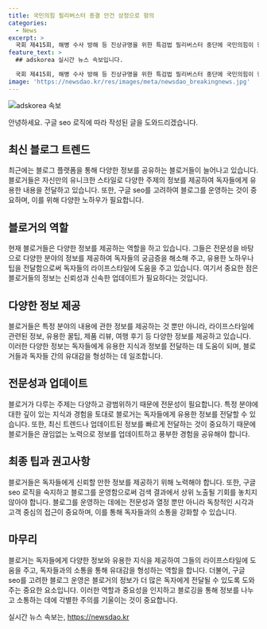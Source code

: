 ```yaml
---
title: 국민의힘 필리버스터 종결 안건 상정으로 항의
categories:
  - News
excerpt: >
  국회 제415회, 해병 수사 방해 등 진상규명을 위한 특검법 필리버스터 중단에 국민의힘이 항의
feature_text: >
  ## adskorea 실시간 뉴스 속보입니다.

  국회 제415회, 해병 수사 방해 등 진상규명을 위한 특검법 필리버스터 중단에 국민의힘이 항의
image: 'https://newsdao.kr/res/images/meta/newsdao_breakingnews.jpg'
---
```


<p><img src="https://newsdao.kr/res/images/meta/newsdao_breakingnews.jpg" alt="adskorea 속보" /></p>

<p>안녕하세요. 구글 seo 로직에 따라 작성된 글을 도와드리겠습니다.</p>

<h2 data-ke-size="size26">최신 블로그 트렌드</h2>

<p data-ke-size="size16">최근에는 블로그 플랫폼을 통해 다양한 정보를 공유하는 블로거들이 늘어나고 있습니다. 블로거들은 자신만의 유니크한 스타일로 다양한 주제의 정보를 제공하여 독자들에게 유용한 내용을 전달하고 있습니다. 또한, 구글 seo를 고려하여 블로그를 운영하는 것이 중요하며, 이를 위해 다양한 노하우가 필요합니다.</p>

<h2 data-ke-size="size26">블로거의 역할</h2>

<p data-ke-size="size16">현재 블로거들은 다양한 정보를 제공하는 역할을 하고 있습니다. 그들은 전문성을 바탕으로 다양한 분야의 정보를 제공하여 독자들의 궁금증을 해소해 주고, 유용한 노하우나 팁을 전달함으로써 독자들의 라이프스타일에 도움을 주고 있습니다. 여기서 중요한 점은 블로거들의 정보는 신뢰성과 신속한 업데이트가 필요하다는 것입니다.</p>

<h2 data-ke-size="size26">다양한 정보 제공</h2>

<p data-ke-size="size16">블로거들은 특정 분야의 내용에 관한 정보를 제공하는 것 뿐만 아니라, 라이프스타일에 관련된 정보, 유용한 꿀팁, 제품 리뷰, 여행 후기 등 다양한 정보를 제공하고 있습니다. 이러한 다양한 정보는 독자들에게 유용한 지식과 정보를 전달하는 데 도움이 되며, 블로거들과 독자들 간의 유대감을 형성하는 데 일조합니다.</p>

<h2 data-ke-size="size26">전문성과 업데이트</h2>

<p data-ke-size="size16">블로거가 다루는 주제는 다양하고 광범위하기 때문에 전문성이 필요합니다. 특정 분야에 대한 깊이 있는 지식과 경험을 토대로 블로거는 독자들에게 유용한 정보를 전달할 수 있습니다. 또한, 최신 트렌드나 업데이트된 정보를 빠르게 전달하는 것이 중요하기 때문에 블로거들은 끊임없는 노력으로 정보를 업데이트하고 풍부한 경험을 공유해야 합니다.</p>

<h2 data-ke-size="size26">최종 팁과 권고사항</h2>

<p data-ke-size="size16">블로거들은 독자들에게 신뢰할 만한 정보를 제공하기 위해 노력해야 합니다. 또한, 구글 seo 로직을 숙지하고 블로그를 운영함으로써 검색 결과에서 상위 노출될 기회를 놓치지 않아야 합니다. 블로그를 운영하는 데에는 전문성과 열정 뿐만 아니라 독창적인 시각과 고객 중심의 접근이 중요하며, 이를 통해 독자들과의 소통을 강화할 수 있습니다.</p>

<h2 data-ke-size="size26">마무리</h2>

<p data-ke-size="size16">블로거는 독자들에게 다양한 정보와 유용한 지식을 제공하여 그들의 라이프스타일에 도움을 주고, 독자들과의 소통을 통해 유대감을 형성하는 역할을 합니다. 더불어, 구글 seo를 고려한 블로그 운영은 블로거의 정보가 더 많은 독자에게 전달될 수 있도록 도와주는 중요한 요소입니다. 이러한 역할과 중요성을 인지하고 블로깅을 통해 정보를 나누고 소통하는 데에 각별한 주의를 기울이는 것이 중요합니다.</p>
실시간 뉴스 속보는, <a href="https://newsdao.kr" rel="dofollow">https://newsdao.kr</a>


